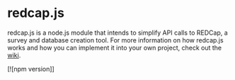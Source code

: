 # redcap.js
redcap.js is a node.js module that intends to simplify API calls to REDCap, a survey and database creation tool.
For more information on how redcap.js works and how you can implement it into your own project, check out the [wiki](https://github.iu.edu/csi/redcap.js/wiki).

[![npm version]]
